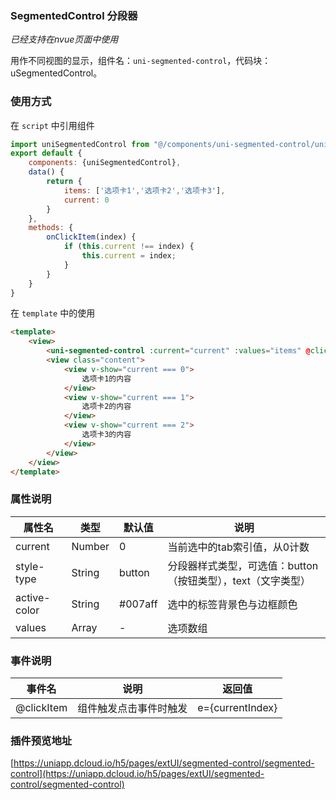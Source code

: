 ### SegmentedControl 分段器
*已经支持在nvue页面中使用*

用作不同视图的显示，组件名：``uni-segmented-control``，代码块： uSegmentedControl。

### 使用方式

在 ``script`` 中引用组件 

```javascript
import uniSegmentedControl from "@/components/uni-segmented-control/uni-segmented-control.vue"
export default {
    components: {uniSegmentedControl},
    data() {
    	return {
    		items: ['选项卡1','选项卡2','选项卡3'],
    		current: 0
    	}
    },
    methods: {
    	onClickItem(index) {
    		if (this.current !== index) {
    			this.current = index;
    		}
    	}
    }
}
```

在 ``template`` 中的使用

```html
<template>
    <view>
        <uni-segmented-control :current="current" :values="items" @clickItem="onClickItem" styleType="button" activeColor="#4cd964"></uni-segmented-control>
        <view class="content">
            <view v-show="current === 0">
                选项卡1的内容
            </view>
            <view v-show="current === 1">
                选项卡2的内容
            </view>
            <view v-show="current === 2">
                选项卡3的内容
            </view>
        </view>
    </view>
</template>
```

### 属性说明

|属性名			|类型				|默认值	|说明															|
|---			|----				|---	|---															|
|current		|Number				|0		|当前选中的tab索引值，从0计数									|
|style-type		|String				|button	|分段器样式类型，可选值：button（按钮类型），text（文字类型）	|
|active-color	|String				|#007aff|选中的标签背景色与边框颜色										|
|values			|Array|-		|选项数组														|

### 事件说明

|事件名		|说明					|返回值				|
|---		|----					|---				|
|@clickItem	|组件触发点击事件时触发	|e={currentIndex}	|


### 插件预览地址

[https://uniapp.dcloud.io/h5/pages/extUI/segmented-control/segmented-control](https://uniapp.dcloud.io/h5/pages/extUI/segmented-control/segmented-control)